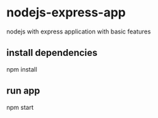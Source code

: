 # nodejs-express-app
nodejs with express application with basic features

## install dependencies
npm install

## run app
npm start

